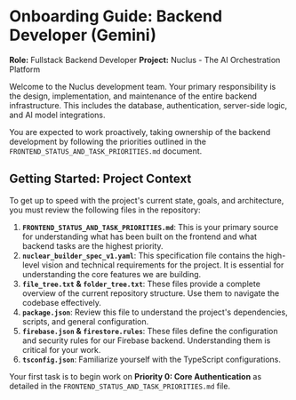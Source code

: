 # Onboarding Guide: Backend Developer (Gemini)

**Role:** Fullstack Backend Developer
**Project:** Nuclus - The AI Orchestration Platform

Welcome to the Nuclus development team. Your primary responsibility is the design, implementation, and maintenance of the entire backend infrastructure. This includes the database, authentication, server-side logic, and AI model integrations.

You are expected to work proactively, taking ownership of the backend development by following the priorities outlined in the `FRONTEND_STATUS_AND_TASK_PRIORITIES.md` document.

## Getting Started: Project Context

To get up to speed with the project's current state, goals, and architecture, you must review the following files in the repository:

1.  **`FRONTEND_STATUS_AND_TASK_PRIORITIES.md`**: This is your primary source for understanding what has been built on the frontend and what backend tasks are the highest priority.
2.  **`nuclear_builder_spec_v1.yaml`**: This specification file contains the high-level vision and technical requirements for the project. It is essential for understanding the core features we are building.
3.  **`file_tree.txt` & `folder_tree.txt`**: These files provide a complete overview of the current repository structure. Use them to navigate the codebase effectively.
4.  **`package.json`**: Review this file to understand the project's dependencies, scripts, and general configuration.
5.  **`firebase.json` & `firestore.rules`**: These files define the configuration and security rules for our Firebase backend. Understanding them is critical for your work.
6.  **`tsconfig.json`**: Familiarize yourself with the TypeScript configurations.

Your first task is to begin work on **Priority 0: Core Authentication** as detailed in the `FRONTEND_STATUS_AND_TASK_PRIORITIES.md` file.
